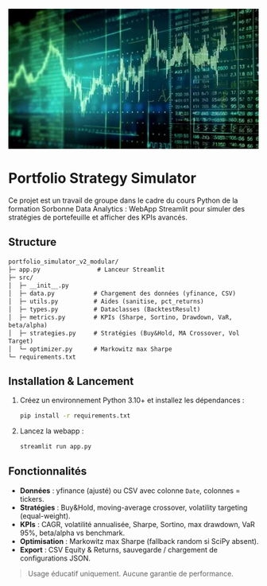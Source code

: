 <p align="center">
  <img src="banner.png" alt="Bannière du projet" width="800"/>
</p>

# Portfolio Strategy Simulator

Ce projet est un travail de groupe dans le cadre du cours Python de la formation Sorbonne Data Analytics :
WebApp Streamlit pour simuler des stratégies de portefeuille et afficher des KPIs avancés.

## Structure

```
portfolio_simulator_v2_modular/
├─ app.py                # Lanceur Streamlit
├─ src/
│  ├─ __init__.py
│  ├─ data.py           # Chargement des données (yfinance, CSV)
│  ├─ utils.py          # Aides (sanitise, pct_returns)
│  ├─ types.py          # Dataclasses (BacktestResult)
│  ├─ metrics.py        # KPIs (Sharpe, Sortino, Drawdown, VaR, beta/alpha)
│  ├─ strategies.py     # Stratégies (Buy&Hold, MA Crossover, Vol Target)
│  └─ optimizer.py      # Markowitz max Sharpe
└─ requirements.txt
```

## Installation & Lancement

1. Créez un environnement Python 3.10+ et installez les dépendances :
   ```bash
   pip install -r requirements.txt
   ```

2. Lancez la webapp :
   ```bash
   streamlit run app.py
   ```

## Fonctionnalités
- **Données** : yfinance (ajusté) ou CSV avec colonne `Date`, colonnes = tickers.
- **Stratégies** : Buy&Hold, moving-average crossover, volatility targeting (equal-weight).
- **KPIs** : CAGR, volatilité annualisée, Sharpe, Sortino, max drawdown, VaR 95%, beta/alpha vs benchmark.
- **Optimisation** : Markowitz max Sharpe (fallback random si SciPy absent).
- **Export** : CSV Equity & Returns, sauvegarde / chargement de configurations JSON.

> Usage éducatif uniquement. Aucune garantie de performance.
